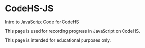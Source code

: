 # CodeHS-JS
Intro to JavaScript Code for CodeHS

This page is used for recording progress in JavaScript on CodeHS.

This page is intended for educational purposes only.
